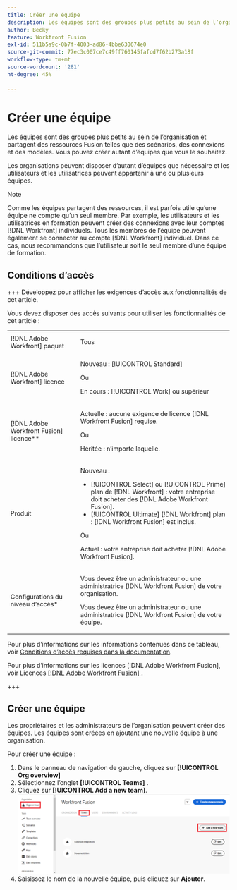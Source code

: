```yaml
---
title: Créer une équipe
description: Les équipes sont des groupes plus petits au sein de l’organisation et partagent des ressources Fusion telles que des scénarios, des connexions et des modèles. Vous pouvez créer autant d’équipes que vous le souhaitez.
author: Becky
feature: Workfront Fusion
exl-id: 511b5a9c-0b7f-4003-ad86-4bbe630674e0
source-git-commit: 77ec3c007ce7c49ff760145fafcd7f62b273a18f
workflow-type: tm+mt
source-wordcount: '281'
ht-degree: 45%

---
```


# Créer une équipe

Les équipes sont des groupes plus petits au sein de l’organisation et partagent des ressources Fusion telles que des scénarios, des connexions et des modèles. Vous pouvez créer autant d’équipes que vous le souhaitez.

Les organisations peuvent disposer d’autant d’équipes que nécessaire et les utilisateurs et les utilisatrices peuvent appartenir à une ou plusieurs équipes.

>[!NOTE]
>
>Comme les équipes partagent des ressources, il est parfois utile qu’une équipe ne compte qu’un seul membre. Par exemple, les utilisateurs et les utilisatrices en formation peuvent créer des connexions avec leur comptes [!DNL Workfront] individuels. Tous les membres de l’équipe peuvent également se connecter au compte [!DNL Workfront] individuel. Dans ce cas, nous recommandons que l’utilisateur soit le seul membre d’une équipe de formation.

## Conditions d’accès

+++ Développez pour afficher les exigences d’accès aux fonctionnalités de cet article.

Vous devez disposer des accès suivants pour utiliser les fonctionnalités de cet article :

<table style="table-layout:auto">
 <col> 
 <col> 
 <tbody> 
  <tr> 
   <td role="rowheader">[!DNL Adobe Workfront] paquet</td> 
   <td> <p>Tous</p> </td> 
  </tr> 
  <tr data-mc-conditions=""> 
   <td role="rowheader">[!DNL Adobe Workfront] licence</td> 
   <td> <p>Nouveau : [!UICONTROL Standard]</p><p>Ou</p><p>En cours : [!UICONTROL Work] ou supérieur</p> </td> 
  </tr> 
  <tr> 
   <td role="rowheader">[!DNL Adobe Workfront Fusion] licence**</td> 
   <td>
   <p>Actuelle : aucune exigence de licence [!DNL Workfront Fusion] requise.</p>
   <p>Ou</p>
   <p>Héritée : n’importe laquelle. </p>
   </td> 
  </tr> 
  <tr> 
   <td role="rowheader">Produit</td> 
   <td>
   <p>Nouveau :</p> <ul><li>[!UICONTROL Select] ou [!UICONTROL Prime] plan de [!DNL Workfront] : votre entreprise doit acheter des [!DNL Adobe Workfront Fusion].</li><li>[!UICONTROL Ultimate] [!DNL Workfront] plan : [!DNL Workfront Fusion] est inclus.</li></ul>
   <p>Ou</p>
   <p>Actuel : votre entreprise doit acheter [!DNL Adobe Workfront Fusion].</p>
   </td> 
  </tr>
  <tr data-mc-conditions=""> 
   <td role="rowheader">Configurations du niveau d’accès*</td> 
   <td> 
     <p>Vous devez être un administrateur ou une administratrice [!DNL Workfront Fusion] de votre organisation.</p>
     <p>Vous devez être un administrateur ou une administratrice [!DNL Workfront Fusion] de votre équipe.</p>
   </td> 
  </tr> 
   </td> 
  </tr> 
 </tbody> 
</table>

Pour plus d’informations sur les informations contenues dans ce tableau, voir [Conditions d’accès requises dans la documentation](/help/workfront-fusion/references/licenses-and-roles/access-level-requirements-in-documentation.md).

Pour plus d’informations sur les licences [!DNL Adobe Workfront Fusion], voir Licences [[!DNL Adobe Workfront Fusion] ](/help/workfront-fusion/set-up-and-manage-workfront-fusion/licensing-operations-overview/license-automation-vs-integration.md).

+++



## Créer une équipe

Les propriétaires et les administrateurs de l’organisation peuvent créer des équipes. Les équipes sont créées en ajoutant une nouvelle équipe à une organisation.

Pour créer une équipe :

1. Dans le panneau de navigation de gauche, cliquez sur **[!UICONTROL Org overview]**
1. Sélectionnez l’onglet **[!UICONTROL Teams]** .
1. Cliquez sur **[!UICONTROL Add a new team]**.
   ![Créer une équipe](assets/create-new-team-button.png)
1. Saisissez le nom de la nouvelle équipe, puis cliquez sur **Ajouter**.
